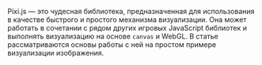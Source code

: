 Pixi.js — это чудесная библиотека, предназначенная для использования в качестве 
быстрого и простого механизма визуализации. Она может работать в сочетании с 
рядом других игровых JavaScript библиотек и выполнять визуализацию на основе 
`canvas` и WebGL. В статье рассматриваются основы работы с ней на простом 
примере визуализации изображения.
